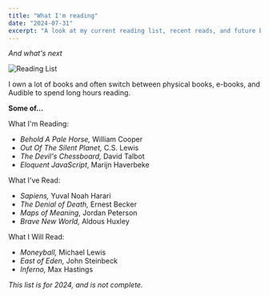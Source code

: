 ```yaml
---
title: "What I'm reading"
date: "2024-07-31"
excerpt: "A look at my current reading list, recent reads, and future book plans."
---
```



*And what's next*

![Reading List](/images/reading-list.png "My Reading Collection")

I own a lot of books and often switch between physical books, e-books, and Audible to spend long hours reading.

**Some of...**

What I'm Reading: 
- *Behold A Pale Horse,* William Cooper
- *Out Of The Silent Planet,* C.S. Lewis
- *The Devil's Chessboard,* David Talbot
- *Eloquent JavaScript*, Marijn Haverbeke

What I've Read:
- *Sapiens,* Yuval Noah Harari
- *The Denial of Death,* Ernest Becker
- *Maps of Meaning*, Jordan Peterson
- *Brave New World,* Aldous Huxley

What I Will Read:
- *Moneyball,* Michael Lewis
- *East of Eden,* John Steinbeck
- *Inferno,* Max Hastings

*This list is for 2024, and is not complete.*